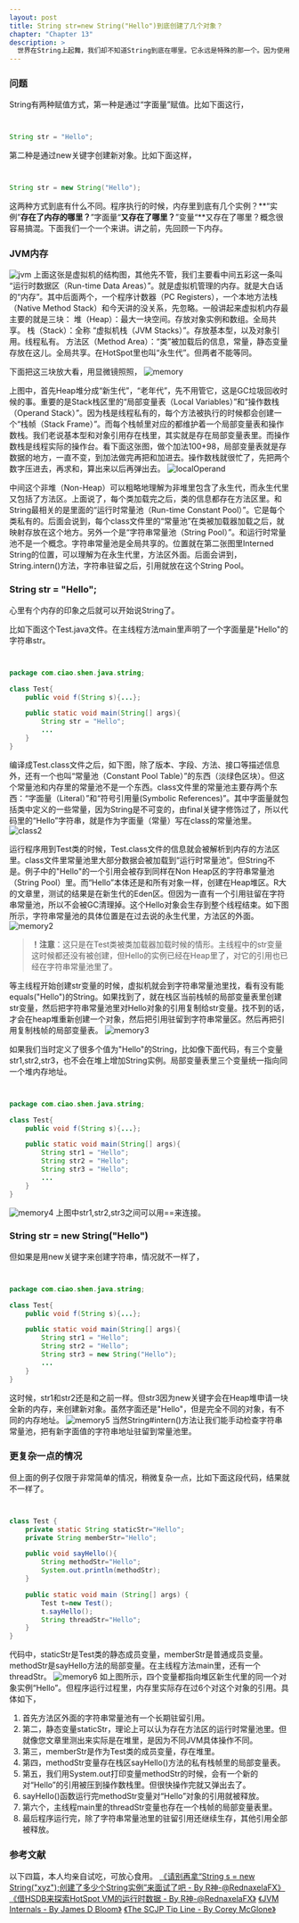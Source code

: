 ```yaml
---
layout: post
title: String str=new String("Hello")到底创建了几个对象？
chapter: "Chapter 13"
description: >
  世界在String上起舞，我们却不知道String到底在哪里。它永远是特殊的那一个。因为使用量太巨大，任何的一点优化都能为世界节省非常可观的时间。Java虚拟机为了减少String对内存的占用，做了一个优化。在内存区开辟了一个“字符串常量池”，为了避免很多相同的字面量重复占用内存。这里面的细节很值得挖掘一下的。
---
```




### 问题

String有两种赋值方式，第一种是通过“字面量”赋值。比如下面这行，


```java


String str = "Hello";


```



第二种是通过new关键字创建新对象。比如下面这样，


```java


String str = new String("Hello");


```



这两种方式到底有什么不同。程序执行的时候，内存里到底有几个实例？**“实例”**存在了内存的哪里？**”字面量“**又存在了哪里？**”变量“**又存在了哪里？概念很容易搞混。下面我们一个一个来讲。讲之前，先回顾一下内存。




### JVM内存

![jvm](/thinkinginjava/uploads/tij4-13/JVMArchitecture.jpg)
上面这张是虚拟机的结构图，其他先不管，我们主要看中间五彩这一条叫 “运行时数据区（Run-time Data Areas）”。就是虚拟机管理的内存。就是大白话的“内存”。其中后面两个，一个程序计数器（PC Registers），一个本地方法栈（Native Method Stack）和今天讲的没关系，先忽略。一般讲起来虚拟机内存最主要的就是三块：
堆（Heap）：最大一块空间。存放对象实例和数组。全局共享。
栈（Stack）：全称 “虚拟机栈（JVM Stacks）”。存放基本型，以及对象引用。线程私有。
方法区（Method Area）：“类”被加载后的信息，常量，静态变量存放在这儿。全局共享。在HotSpot里也叫“永生代”。但两者不能等同。

下面把这三块放大看，用显微镜照照，
![memory](/thinkinginjava/uploads/tij4-13/memory.png)

上图中，首先Heap堆分成“新生代”，“老年代”，先不用管它，这是GC垃圾回收时候的事。重要的是Stack栈区里的“局部变量表（Local Variables）”和“操作数栈（Operand Stack）”。因为栈是线程私有的，每个方法被执行的时候都会创建一个“栈帧（Stack Frame）”。而每个栈帧里对应的都维护着一个局部变量表和操作数栈。我们老说基本型和对象引用存在栈里，其实就是存在局部变量表里。而操作数栈是线程实际的操作台。看下面这张图，做个加法100+98，局部变量表就是存数据的地方，一直不变，到加法做完再把和加进去。操作数栈就很忙了，先把两个数字压进去，再求和，算出来以后再弹出去。
![localOperand](/thinkinginjava/uploads/tij4-13/localOperand.png)

中间这个非堆（Non-Heap）可以粗略地理解为非堆里包含了永生代，而永生代里又包括了方法区。上面说了，每个类加载完之后，类的信息都存在方法区里。和String最相关的是里面的“运行时常量池（Run-time Constant Pool）”。它是每个类私有的。后面会说到，每个class文件里的“常量池”在类被加载器加载之后，就映射存放在这个地方。另外一个是“字符串常量池（String Pool）”。和运行时常量池不是一个概念。字符串常量池是全局共享的。位置就在第二张图里Interned String的位置，可以理解为在永生代里，方法区外面。后面会讲到，String.intern()方法，字符串驻留之后，引用就放在这个String Pool。




### String str = "Hello";

心里有个内存的印象之后就可以开始说String了。

比如下面这个Test.java文件。在主线程方法main里声明了一个字面量是"Hello"的字符串str。


```java


package com.ciao.shen.java.string;

class Test{
    public void f(String s){...};

    public static void main(String[] args){
        String str = "Hello";
        ...
    }
}


```


编译成Test.class文件之后，如下图，除了版本、字段、方法、接口等描述信息外，还有一个也叫“常量池（Constant Pool Table）”的东西（淡绿色区块）。但这个常量池和内存里的常量池不是一个东西。class文件里的常量池主要存两个东西：“字面量（Literal）”和“符号引用量(Symbolic References)”。其中字面量就包括类中定义的一些常量，因为String是不可变的，由final关键字修饰过了，所以代码里的“Hello”字符串，就是作为字面量（常量）写在class的常量池里。
![class2](/thinkinginjava/uploads/tij4-13/class2.png)

运行程序用到Test类的时候，Test.class文件的信息就会被解析到内存的方法区里。class文件里常量池里大部分数据会被加载到“运行时常量池”。但String不是。例子中的"Hello"的一个引用会被存到同样在Non Heap区的字符串常量池（String Pool）里。而“Hello”本体还是和所有对象一样，创建在Heap堆区。R大的文章里，测试的结果是在新生代的Eden区。但因为一直有一个引用驻留在字符串常量池，所以不会被GC清理掉。这个Hello对象会生存到整个线程结束。如下图所示，字符串常量池的具体位置是在过去说的永生代里，方法区的外面。
![memory2](/thinkinginjava/uploads/tij4-13/memory2.png)
> **！注意**：这只是在Test类被类加载器加载时候的情形。主线程中的str变量这时候都还没有被创建，但Hello的实例已经在Heap里了，对它的引用也已经在字符串常量池里了。

等主线程开始创建str变量的时候，虚拟机就会到字符串常量池里找，看有没有能equals("Hello")的String。如果找到了，就在栈区当前栈帧的局部变量表里创建str变量，然后把字符串常量池里对Hello对象的引用复制给str变量。找不到的话，才会在heap堆重新创建一个对象，然后把引用驻留到字符串常量区。然后再把引用复制栈帧的局部变量表。
![memory3](/thinkinginjava/uploads/tij4-13/memory3.png)

如果我们当时定义了很多个值为"Hello"的String，比如像下面代码，有三个变量str1,str2,str3，也不会在堆上增加String实例。局部变量表里三个变量统一指向同一个堆内存地址。


```java


package com.ciao.shen.java.string;

class Test{
    public void f(String s){...};

    public static void main(String[] args){
        String str1 = "Hello";
        String str2 = "Hello";
        String str3 = "Hello";
        ...
    }
}


```


![memory4](/thinkinginjava/uploads/tij4-13/memory4.png)
上图中str1,str2,str3之间可以用==来连接。



### String str = new String("Hello")

但如果是用new关键字来创建字符串，情况就不一样了，


```java


package com.ciao.shen.java.string;

class Test{
    public void f(String s){...};

    public static void main(String[] args){
        String str1 = "Hello";
        String str2 = "Hello";
        String str3 = new String("Hello");
        ...
    }
}


```


这时候，str1和str2还是和之前一样。但str3因为new关键字会在Heap堆申请一块全新的内存，来创建新对象。虽然字面还是"Hello"，但是完全不同的对象，有不同的内存地址。
![memory5](/thinkinginjava/uploads/tij4-13/memory5.png)
当然String#intern()方法让我们能手动检查字符串常量池，把有新字面值的字符串地址驻留到常量池里。



### 更复杂一点的情况

但上面的例子仅限于非常简单的情况，稍微复杂一点，比如下面这段代码，结果就不一样了。


```java


class Test {
	private static String staticStr="Hello";
	private String memberStr="Hello";

	public void sayHello(){
		String methodStr="Hello";
		System.out.println(methodStr);
	}

	public static void main (String[] args) {
		Test t=new Test();
		t.sayHello();
		String threadStr="Hello";
	}
}


```


代码中，staticStr是Test类的静态成员变量，memberStr是普通成员变量。methodStr是sayHello方法的局部变量。在主线程方法main里，还有一个threadStr。
![memory6](/thinkinginjava/uploads/tij4-13/memory6.png)
如上图所示，四个变量都指向堆区新生代里的同一个对象实例“Hello”。但程序运行过程里，内存里实际存在过6个对这个对象的引用。具体如下，

1. 首先方法区外面的字符串常量池有一个长期驻留引用。
2. 第二，静态变量staticStr，理论上可以认为存在方法区的运行时常量池里。但就像您文章里测出来实际是在堆里，是因为不同JVM具体操作不同。
3. 第三，memberStr是作为Test类的成员变量，存在堆里。
4. 第四，methodStr变量存在栈区sayHello()方法的私有栈帧里的局部变量表。
5. 第五，我们用System.out打印变量methodStr的时候，会有一个新的对“Hello”的引用被压到操作数栈里。但很快操作完就又弹出去了。
6. sayHello()函数运行完methodStr变量对“Hello”对象的引用就被释放。
7. 第六个，主线程main里的threadStr变量也存在一个栈帧的局部变量表里。
8. 最后程序运行完，除了字符串常量池里的驻留引用还继续生存，其他引用全部被释放。




### 参考文献

以下四篇，本人均亲自试吃，可放心食用。
[《请别再拿“String s = new String("xyz");创建了多少个String实例”来面试了吧 - By R神-@RednaxelaFX》](http://rednaxelafx.iteye.com/blog/774673#comments)
[《借HSDB来探索HotSpot VM的运行时数据 - By R神-@RednaxelaFX》](http://rednaxelafx.iteye.com/blog/1847971)
[《JVM Internals - By James D Bloom》](http://blog.jamesdbloom.com/JVMInternals.html#constant_pool)
[《The SCJP Tip Line - By Corey McGlone》](http://www.javaranch.com/journal/200409/ScjpTipLine-StringsLiterally.html)
